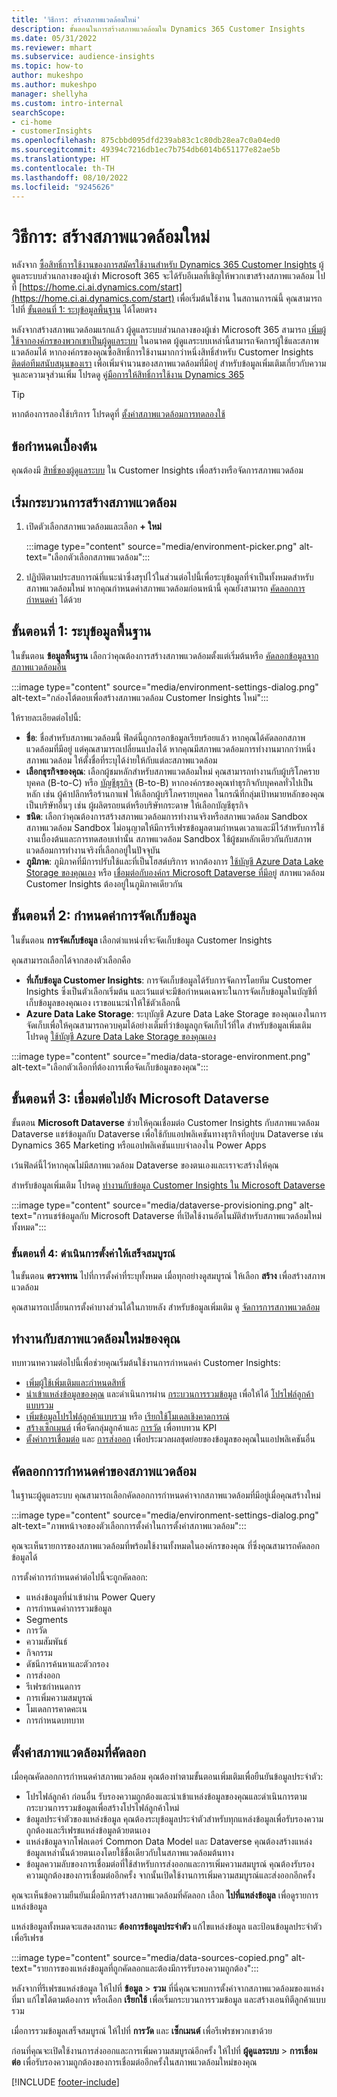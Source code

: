 ```yaml
---
title: 'วิธีการ: สร้างสภาพแวดล้อมใหม่'
description: ขั้นตอนในการสร้างสภาพแวดล้อมใน Dynamics 365 Customer Insights
ms.date: 05/31/2022
ms.reviewer: mhart
ms.subservice: audience-insights
ms.topic: how-to
author: mukeshpo
ms.author: mukeshpo
manager: shellyha
ms.custom: intro-internal
searchScope:
- ci-home
- customerInsights
ms.openlocfilehash: 875cbbd095dfd239ab83c1c80db28ea7c0a04ed0
ms.sourcegitcommit: 49394c7216db1ec7b754db6014b651177e82ae5b
ms.translationtype: HT
ms.contentlocale: th-TH
ms.lasthandoff: 08/10/2022
ms.locfileid: "9245626"
---
```

# <a name="how-to-create-a-new-environment"></a>วิธีการ: สร้างสภาพแวดล้อมใหม่

หลังจาก [ซื้อสิทธิ์การใช้งานของการสมัครใช้งานสำหรับ Dynamics 365 Customer Insights](paid-license.md) ผู้ดูแลระบบส่วนกลางของผู้เช่า Microsoft 365 จะได้รับอีเมลที่เชิญให้พวกเขาสร้างสภาพแวดล้อม ไปที่ [https://home.ci.ai.dynamics.com/start](https://home.ci.ai.dynamics.com/start) เพื่อเริ่มต้นใช้งาน ในสถานการณ์นี้ คุณสามารถไปที่ [ขั้นตอนที่ 1: ระบุข้อมูลพื้นฐาน](#step-1-provide-basic-information) ได้โดยตรง

หลังจากสร้างสภาพแวดล้อมแรกแล้ว ผู้ดูแลระบบส่วนกลางของผู้เช่า Microsoft 365 สามารถ [เพิ่มผู้ใช้จากองค์กรของพวกเขาเป็นผู้ดูแลระบบ](permissions.md) ในอนาคต ผู้ดูแลระบบเหล่านี้สามารถจัดการผู้ใช้และสภาพแวดล้อมได้ หากองค์กรของคุณซื้อสิทธิ์การใช้งานมากกว่าหนึ่งสิทธิ์สำหรับ Customer Insights [ติดต่อทีมสนับสนุนของเรา](https://go.microsoft.com/fwlink/?linkid=2079641) เพื่อเพิ่มจำนวนของสภาพแวดล้อมที่มีอยู่ สำหรับข้อมูลเพิ่มเติมเกี่ยวกับความจุและความจุส่วนเพิ่ม โปรดดู [คู่มือการให้สิทธิ์การใช้งาน Dynamics 365](https://go.microsoft.com/fwlink/?LinkId=866544)

> [!TIP]
> หากต้องการลองใช้บริการ โปรดดูที่ [ตั้งค่าสภาพแวดล้อมการทดลองใช้](trial-signup.md)

## <a name="prerequisites"></a>ข้อกำหนดเบื้องต้น

คุณต้องมี [สิทธิ์ของผู้ดูแลระบบ](permissions.md) ใน Customer Insights เพื่อสร้างหรือจัดการสภาพแวดล้อม

## <a name="start-the-environment-creation-process"></a>เริ่มกระบวนการสร้างสภาพแวดล้อม

1. เปิดตัวเลือกสภาพแวดล้อมและเลือก **+ ใหม่**
  
   :::image type="content" source="media/environment-picker.png" alt-text="เลือกตัวเลือกสภาพแวดล้อม":::

1. ปฏิบัติตามประสบการณ์ที่แนะนำซึ่งสรุปไว้ในส่วนต่อไปนี้เพื่อระบุข้อมูลที่จำเป็นทั้งหมดสำหรับสภาพแวดล้อมใหม่ หากคุณกำหนดค่าสภาพแวดล้อมก่อนหน้านี้ คุณยังสามารถ [คัดลอกการกำหนดค่า](#copy-the-environment-configuration) ได้ด้วย

## <a name="step-1-provide-basic-information"></a>ขั้นตอนที่ 1: ระบุข้อมูลพื้นฐาน

ในขั้นตอน **ข้อมูลพื้นฐาน** เลือกว่าคุณต้องการสร้างสภาพแวดล้อมตั้งแต่เริ่มต้นหรือ [คัดลอกข้อมูลจากสภาพแวดล้อมอื่น](#copy-the-environment-configuration)

   :::image type="content" source="media/environment-settings-dialog.png" alt-text="กล่องโต้ตอบเพื่อสร้างสภาพแวดล้อม Customer Insights ใหม่":::

ให้รายละเอียดต่อไปนี้:

- **ชื่อ**: ชื่อสำหรับสภาพแวดล้อมนี้ ฟิลด์นี้ถูกกรอกข้อมูลเรียบร้อยแล้ว หากคุณได้คัดลอกสภาพแวดล้อมที่มีอยู่ แต่คุณสามารถเปลี่ยนแปลงได้ หากคุณมีสภาพแวดล้อมการทำงานมากกว่าหนึ่งสภาพแวดล้อม ให้ตั้งชื่อที่ระบุได้ง่ายให้กับแต่ละสภาพแวดล้อม
- **เลือกธุรกิจของคุณ**: เลือกผู้ชมหลักสำหรับสภาพแวดล้อมใหม่ คุณสามารถทำงานกับผู้บริโภครายบุคคล (B-to-C) หรือ [บัญชีธุรกิจ](work-with-business-accounts.md) (B-to-B) หากองค์กรของคุณทำธุรกิจกับบุคคลทั่วไปเป็นหลัก เช่น ผู้ค้าปลีกหรือร้านกาแฟ ให้เลือกผู้บริโภครายบุคคล ในกรณีที่กลุ่มเป้าหมายหลักของคุณเป็นบริษัทอื่นๆ เช่น ผู้ผลิตรถยนต์หรือบริษัทกระดาษ ให้เลือกบัญชีธุรกิจ
- **ชนิด**: เลือกว่าคุณต้องการสร้างสภาพแวดล้อมการทำงานจริงหรือสภาพแวดล้อม Sandbox สภาพแวดล้อม Sandbox ไม่อนุญาตให้มีการรีเฟรชข้อมูลตามกำหนดเวลาและมีไว้สำหรับการใช้งานเบื้องต้นและการทดสอบเท่านั้น สภาพแวดล้อม Sandbox ใช้ผู้ชมหลักเดียวกันกับสภาพแวดล้อมการทำงานจริงที่เลือกอยู่ในปัจจุบัน
- **ภูมิภาค**: ภูมิภาคที่มีการปรับใช้และที่เป็นโฮสต์บริการ หากต้องการ [ใช้บัญชี Azure Data Lake Storage ของคุณเอง](own-data-lake-storage.md) หรือ [เชื่อมต่อกับองค์กร Microsoft Dataverse ที่มีอยู่](customer-insights-dataverse.md) สภาพแวดล้อม Customer Insights ต้องอยู่ในภูมิภาคเดียวกัน

## <a name="step-2-configure-data-storage"></a>ขั้นตอนที่ 2: กำหนดค่าการจัดเก็บข้อมูล

ในขั้นตอน **การจัดเก็บข้อมูล** เลือกตำแหน่งที่จะจัดเก็บข้อมูล Customer Insights

คุณสามารถเลือกได้จากสองตัวเลือกคือ

- **ที่เก็บข้อมูล Customer Insights**: การจัดเก็บข้อมูลได้รับการจัดการโดยทีม Customer Insights ซึ่งเป็นตัวเลือกเริ่มต้น และเว้นแต่จะมีข้อกำหนดเฉพาะในการจัดเก็บข้อมูลในบัญชีที่เก็บข้อมูลของคุณเอง เราขอแนะนำให้ใช้ตัวเลือกนี้
- **Azure Data Lake Storage**: ระบุบัญชี Azure Data Lake Storage ของคุณเองในการจัดเก็บเพื่อให้คุณสามารถควบคุมได้อย่างเต็มที่ว่าข้อมูลถูกจัดเก็บไว้ที่ใด สำหรับข้อมูลเพิ่มเติม โปรดดู [ใช้บัญชี Azure Data Lake Storage ของคุณเอง](own-data-lake-storage.md)

:::image type="content" source="media/data-storage-environment.png" alt-text="เลือกตัวเลือกที่ต้องการเพื่อจัดเก็บข้อมูลของคุณ":::

## <a name="step-3-connect-to-microsoft-dataverse"></a>ขั้นตอนที่ 3: เชื่อมต่อไปยัง Microsoft Dataverse

ขั้นตอน **Microsoft Dataverse** ช่วยให้คุณเชื่อมต่อ Customer Insights กับสภาพแวดล้อม Dataverse แชร์ข้อมูลกับ Dataverse เพื่อใช้กับแอปพลิเคชันทางธุรกิจที่อยู่บน Dataverse เช่น Dynamics 365 Marketing หรือแอปพลิเคชันแบบจำลองใน Power Apps

เว้นฟิลด์นี้ไว้หากคุณไม่มีสภาพแวดล้อม Dataverse ของตนเองและเราจะสร้างให้คุณ

สำหรับข้อมูลเพิ่มเติม โปรดดู [ทำงานกับข้อมูล Customer Insights ใน Microsoft Dataverse](customer-insights-dataverse.md)

:::image type="content" source="media/dataverse-provisioning.png" alt-text="การแชร์ข้อมูลกับ Microsoft Dataverse ที่เปิดใช้งานอัตโนมัติสำหรับสภาพแวดล้อมใหม่ทั้งหมด":::

### <a name="step-4-finalize-the-settings"></a>ขั้นตอนที่ 4: ดำเนินการตั้งค่าให้เสร็จสมบูรณ์

ในขั้นตอน **ตรวจทาน** ไปที่การตั้งค่าที่ระบุทั้งหมด เมื่อทุกอย่างดูสมบูรณ์ ให้เลือก **สร้าง** เพื่อสร้างสภาพแวดล้อม

คุณสามารถเปลี่ยนการตั้งค่าบางส่วนได้ในภายหลัง สำหรับข้อมูลเพิ่มเติม ดู [จัดการการสภาพแวดล้อม](manage-environments.md)

## <a name="work-with-your-new-environment"></a>ทำงานกับสภาพแวดล้อมใหม่ของคุณ

ทบทวนทความต่อไปนี้เพื่อช่วยคุณเริ่มต้นใช้งานการกำหนดค่า Customer Insights:

- [เพิ่มผู้ใช้เพิ่มเติมและกำหนดสิทธิ์](permissions.md)
- [นำเข้าแหล่งข้อมูลของคุณ](data-sources.md) และดำเนินการผ่าน [กระบวนการรวมข้อมูล](data-unification.md) เพื่อให้ได้ [โปรไฟล์ลูกค้าแบบรวม](customer-profiles.md)
- [เพิ่มข้อมูลโปรไฟล์ลูกค้าแบบรวม](enrichment-hub.md) หรือ [เรียกใช้โมเดลเชิงคาดการณ์](predictions-overview.md)
- [สร้างเซ็กเมนต์](segments.md) เพื่อจัดกลุ่มลูกค้าและ [การวัด](measures.md) เพื่อทบทวน KPI
- [ตั้งค่าการเชื่อมต่อ](connections.md) และ [การส่งออก](export-destinations.md) เพื่อประมวลผลชุดย่อยของข้อมูลของคุณในแอปพลิเคชันอื่น

## <a name="copy-the-environment-configuration"></a>คัดลอกการกำหนดค่าของสภาพแวดล้อม

ในฐานะผู้ดูแลระบบ คุณสามารถเลือกคัดลอกการกำหนดค่าจากสภาพแวดล้อมที่มีอยู่เมื่อคุณสร้างใหม่

:::image type="content" source="media/environment-settings-dialog.png" alt-text="ภาพหน้าจอของตัวเลือกการตั้งค่าในการตั้งค่าสภาพแวดล้อม":::

คุณจะเห็นรายการของสภาพแวดล้อมที่พร้อมใช้งานทั้งหมดในองค์กรของคุณ ที่ซึ่งคุณสามารถคัดลอกข้อมูลได้

การตั้งค่าการกำหนดค่าต่อไปนี้จะถูกคัดลอก:

- แหล่งข้อมูลที่นำเข้าผ่าน Power Query
- การกำหนดค่าการรวมข้อมูล
- Segments
- การวัด
- ความสัมพันธ์
- กิจกรรม
- ดัชนีการค้นหาและตัวกรอง
- การส่งออก
- รีเฟรชกําหนดการ
- การเพิ่มความสมบูรณ์
- โมเดลการคาดคะเน
- การกำหนดบทบาท

## <a name="set-up-a-copied-environment"></a>ตั้งค่าสภาพแวดล้อมที่คัดลอก

เมื่อคุณคัดลอกการกำหนดค่าสภาพแวดล้อม คุณต้องทำตามขั้นตอนเพิ่มเติมเพื่อยืนยันข้อมูลประจำตัว:

- โปรไฟล์ลูกค้า ก่อนอื่น รับรองความถูกต้องและนำเข้าแหล่งข้อมูลของคุณและดำเนินการตามกระบวนการรวมข้อมูลเพื่อสร้างโปรไฟล์ลูกค้าใหม่
- ข้อมูลประจำตัวของแหล่งข้อมูล คุณต้องระบุข้อมูลประจำตัวสำหรับทุกแหล่งข้อมูลเพื่อรับรองความถูกต้องและรีเฟรชแหล่งข้อมูลด้วยตนเอง
- แหล่งข้อมูลจากโฟลเดอร์ Common Data Model และ Dataverse คุณต้องสร้างแหล่งข้อมูลเหล่านั้นด้วยตนเองโดยใช้ชื่อเดียวกับในสภาพแวดล้อมต้นทาง
- ข้อมูลความลับของการเชื่อมต่อที่ใช้สำหรับการส่งออกและการเพิ่มความสมบูรณ์ คุณต้องรับรองความถูกต้องของการเชื่อมต่ออีกครั้ง จากนั้นเปิดใช้งานการเพิ่มความสมบูรณ์และส่งออกอีกครั้ง

คุณจะเห็นข้อความยืนยันเมื่อมีการสร้างสภาพแวดล้อมที่คัดลอก เลือก **ไปที่แหล่งข้อมูล** เพื่อดูรายการแหล่งข้อมูล

แหล่งข้อมูลทั้งหมดจะแสดงสถานะ **ต้องการข้อมูลประจำตัว** แก้ไขแหล่งข้อมูล และป้อนข้อมูลประจำตัวเพื่อรีเฟรช

:::image type="content" source="media/data-sources-copied.png" alt-text="รายการของแหล่งข้อมูลที่ถูกคัดลอกและต้องมีการรับรองความถูกต้อง":::

หลังจากที่รีเฟรชแหล่งข้อมูล ให้ไปที่ **ข้อมูล** > **รวม** ที่นี่คุณจะพบการตั้งค่าจากสภาพแวดล้อมของแหล่งที่มา แก้ไขได้ตามต้องการ หรือเลือก **เรียกใช้** เพื่อเริ่มกระบวนการรวมข้อมูล และสร้างเอนทิตีลูกค้าแบบรวม

เมื่อการรวมข้อมูลเสร็จสมบูรณ์ ให้ไปที่ **การวัด** และ **เซ็กเมนต์** เพื่อรีเฟรชพวกเขาด้วย

ก่อนที่คุณจะเปิดใช้งานการส่งออกและการเพิ่มความสมบูรณ์อีกครั้ง ให้ไปที่ **ผู้ดูแลระบบ** > **การเชื่อมต่อ** เพื่อรับรองความถูกต้องของการเชื่อมต่ออีกครั้งในสภาพแวดล้อมใหม่ของคุณ

[!INCLUDE [footer-include](includes/footer-banner.md)]
